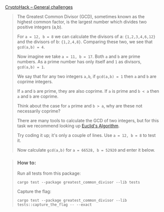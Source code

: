 [CryptoHack – General challenges](https://cryptohack.org/challenges/general/)

> The Greatest Common Divisor (GCD), sometimes known as the highest common factor, is the largest number which divides two positive integers (a,b).
>
> For `a = 12, b = 8` we can calculate the divisors of a: `{1,2,3,4,6,12}` and the divisors of b: `{1,2,4,8}`. Comparing these two, we see that `gcd(a,b) = 4`.
>
> Now imagine we take `a = 11, b = 17`. Both `a` and `b` are prime numbers. As a prime number has only itself and `1` as divisors, `gcd(a,b) = 1`.
>
> We say that for any two integers `a,b`, if `gcd(a,b) = 1` then `a` and `b` are coprime integers.
>
> If `a` and `b` are prime, they are also coprime. If `a` is prime and `b < a` then `a` and `b` are coprime.
>
> Think about the case for `a` prime and `b > a`, why are these not necessarily coprime?
>
> There are many tools to calculate the GCD of two integers, but for this task we recommend looking up [Euclid's Algorithm](https://en.wikipedia.org/wiki/Euclidean_algorithm).
>
> Try coding it up; it's only a couple of lines. Use `a = 12, b = 8` to test it.
>
> Now calculate `gcd(a,b)` for `a = 66528, b = 52920` and enter it below.

> ### How to:
> Run all tests from this package:
>
>     cargo test --package greatest_common_divisor --lib tests
>
> Capture the flag:
>
>     cargo test --package greatest_common_divisor --lib tests::capture_the_flag -- --exact
